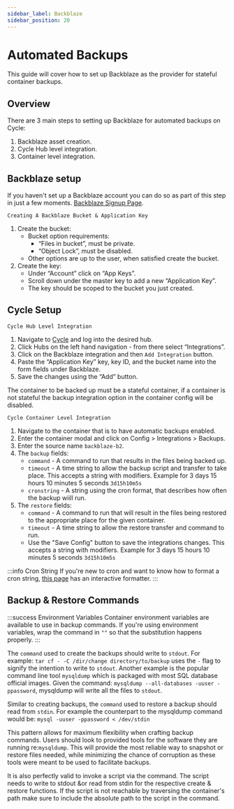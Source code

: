 ```yaml
---
sidebar_label: Backblaze
sidebar_position: 20
---
```


# Automated Backups

This guide will cover how to set up Backblaze as the provider for stateful container backups.

## Overview

There are 3 main steps to setting up Backblaze for automated backups on Cycle:

1. Backblaze asset creation.
2. Cycle Hub level integration.
3. Container level integration.

## Backblaze setup

If you haven't set up a Backblaze account you can do so as part of this step in just a few moments.
[Backblaze Signup Page](https://www.backblaze.com/b2/sign-up.html?referrer=compute&utm_source=Partner&utm_medium=cycle-announcement&utm_campaign=10-gb-free&utm_content=cta).

`Creating A Backblaze Bucket & Application Key`

1. Create the bucket:
   - Bucket option requirements:
     - “Files in bucket”, must be private.
     - “Object Lock”, must be disabled.
   - Other options are up to the user, when satisfied create the bucket.
2. Create the key:
   - Under “Account” click on “App Keys”.
   - Scroll down under the master key to add a new “Application Key”.
   - The key should be scoped to the bucket you just created.

## Cycle Setup

`Cycle Hub Level Integration`

1. Navigate to [Cycle](https://portal.cycle.io) and log into the desired hub.
2. Click Hubs on the left hand navigation - from there select “Integrations”.
3. Click on the Backblaze integration and then `Add Integration` button.
3. Paste the “Application Key” key, key ID, and the bucket name into the form fields under Backblaze.
4. Save the changes using the “Add” button.

The container to be backed up must be a stateful container, if a container is not stateful the backup integration option in the container config will be disabled.

`Cycle Container Level Integration`

1. Navigate to the container that is to have automatic backups enabled.
2. Enter the container modal and click on Config > Integrations > Backups.
3. Enter the source name `backblaze-b2`.
4. The `backup` fields:
   - `command` - A command to run that results in the files being backed up.
   - `timeout` - A time string to allow the backup script and transfer to take place. This accepts a string with modifiers. Example for 3 days 15 hours 10 minutes 5 seconds `3d15h10m5s`
   - `cronstring` - A string using the cron format, that describes how often the backup wiill run.
5. The `restore` fields:
   - `command` - A command to run that will result in the files being restored to the appropriate place for the given container.
   - `timeout` - A time string to allow the restore transfer and command to run.
   - Use the "Save Config" button to save the integrations changes. This accepts a string with modifiers. Example for 3 days 15 hours 10 minutes 5 seconds `3d15h10m5s`

:::info Cron String
If you're new to cron and want to know how to format a cron string, [this page](https://crontab.guru/) has an interactive formatter.
:::

## Backup & Restore Commands

:::success Environment Variables
Container environment variables are available to use in backup commands.  If you're using environment variables, wrap the command in `""` so that the substitution happens properly.
:::

The `command` used to create the backups should write to `stdout`. For example: `tar cf - -C /dir/change directory/to/backup` uses the `-` flag to signify the intention to write to `stdout`. Another example is the popular command line tool `mysqldump` which is packaged with most SQL database official images. Given the command: `mysqldump --all-databases -uuser -ppassword`, mysqldump will write all the files to `stdout`.

Similar to creating backups, the `command` used to restore a backup should read from `stdin`. For example the counterpart to the mysqldump command would be: `mysql -uuser -ppassword < /dev/stdin`

This pattern allows for maximum flexibility when crafting backup commands. Users should look to provided tools for the software they are running re:`mysqldump`. This will provide the most reliable way to snapshot or restore files needed, while minimizing the chance of corruption as these tools were meant to be used to facilitate backups.

It is also perfectly valid to invoke a script via the command. The script needs to write to stdout &or read from stdin for the respective create & restore functions. If the script is not reachable by traversing the container's path make sure to include the absolute path to the script in the command.
